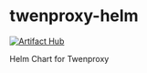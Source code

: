 # twenproxy-helm
[![Artifact Hub](https://img.shields.io/endpoint?url=https://artifacthub.io/badge/repository/twemproxy)](https://artifacthub.io/packages/search?repo=twemproxy)

Helm Chart for Twenproxy
